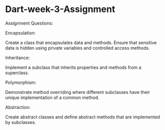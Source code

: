 # Dart-week-3-Assignment
Assignment Questions:

Encapsulation:

Create a class that encapsulates data and methods.
Ensure that sensitive data is hidden using private variables and controlled access methods.

Inheritance:

Implement a subclass that inherits properties and methods from a superclass.

Polymorphism:

Demonstrate method overriding where different subclasses have their unique implementation of a common method.

Abstraction:

Create abstract classes and define abstract methods that are implemented by subclasses.
